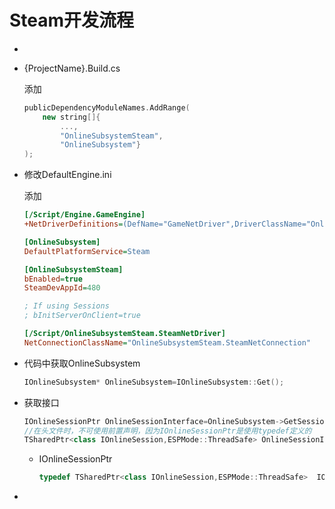 # Steam开发流程

- 

- {ProjectName}.Build.cs

  添加

  ```cpp
  publicDependencyModuleNames.AddRange(
      new string[]{
          ...,
          "OnlineSubsystemSteam",
          "OnlineSubsystem"}
  );
  ```

- 修改DefaultEngine.ini

  添加

  ```ini
  [/Script/Engine.GameEngine]
  +NetDriverDefinitions=(DefName="GameNetDriver",DriverClassName="OnlineSubsystemSteam.SteamNetDriver",DriverClassNameFallback="OnlineSubsystemUtils.IpNetDriver")
  
  [OnlineSubsystem]
  DefaultPlatformService=Steam
  
  [OnlineSubsystemSteam]
  bEnabled=true
  SteamDevAppId=480
  
  ; If using Sessions
  ; bInitServerOnClient=true
  
  [/Script/OnlineSubsystemSteam.SteamNetDriver]
  NetConnectionClassName="OnlineSubsystemSteam.SteamNetConnection"
  ```

- 代码中获取OnlineSubsystem

  ```cpp
  IOnlineSubsystem* OnlineSubsystem=IOnlineSubsystem::Get();
  ```

- 获取接口

  ```cpp
  IOnlineSessionPtr OnlineSessionInterface=OnlineSubsystem->GetSessionInterface();
  //在头文件时，不可使用前置声明，因为IOnlineSessionPtr是使用typedef定义的
  TSharedPtr<class IOnlineSession,ESPMode::ThreadSafe> OnlineSessionInterface;
  ```

  - IOnlineSessionPtr

    ```cpp
    typedef TSharedPtr<class IOnlineSession,ESPMode::ThreadSafe>  IOnlineSessionPtr
    ```

    

- 